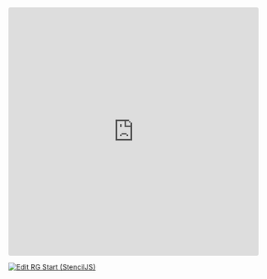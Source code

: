 <ClientOnly>
<iframe src="https://codesandbox.io/p/devbox/rg-start-stenciljs-lwwtwp?embed=1&file=%2Fsrc%2Fcomponents%2Fmy-component%2Fmy-component.tsx"
     style="width:100%; height: 500px; border:0; border-radius: 4px; overflow:hidden;"
     title="RG Start (StencilJS)"
     allow="accelerometer; ambient-light-sensor; camera; encrypted-media; geolocation; gyroscope; hid; microphone; midi; payment; usb; vr; xr-spatial-tracking"
     sandbox="allow-forms allow-modals allow-popups allow-presentation allow-same-origin allow-scripts"
   ></iframe>
</ClientOnly>

[![Edit RG Start (StencilJS)](https://codesandbox.io/static/img/play-codesandbox.svg)](https://codesandbox.io/p/devbox/rg-start-stenciljs-lwwtwp?embed=1&file=%2Fsrc%2Fcomponents%2Fmy-component%2Fmy-component.tsx)